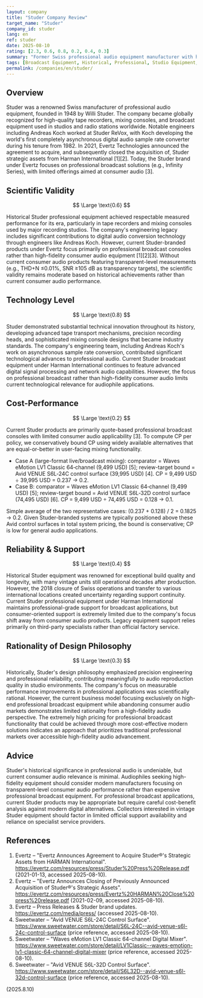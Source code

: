 ```yaml
---
layout: company
title: "Studer Company Review"
target_name: "Studer"
company_id: studer
lang: en
ref: studer
date: 2025-08-10
rating: [2.3, 0.6, 0.8, 0.2, 0.4, 0.3]
summary: "Former Swiss professional audio equipment manufacturer with historical significance but limited current consumer audio presence"
tags: [Broadcast Equipment, Historical, Professional, Studio Equipment, Swiss]
permalink: /companies/en/studer/
---
```

## Overview

Studer was a renowned Swiss manufacturer of professional audio equipment, founded in 1948 by Willi Studer. The company became globally recognized for high-quality tape recorders, mixing consoles, and broadcast equipment used in studios and radio stations worldwide. Notable engineers including Andreas Koch worked at Studer ReVox, with Koch developing the world's first completely asynchronous digital audio sample rate converter during his tenure from 1982. In 2021, Evertz Technologies announced the agreement to acquire, and subsequently closed the acquisition of, Studer strategic assets from Harman International [1][2]. Today, the Studer brand under Evertz focuses on professional broadcast solutions (e.g., Infinity Series), with limited offerings aimed at consumer audio [3].

## Scientific Validity

$$ \Large \text{0.6} $$

Historical Studer professional equipment achieved respectable measured performance for its era, particularly in tape recorders and mixing consoles used by major recording studios. The company's engineering legacy includes significant contributions to digital audio conversion technology through engineers like Andreas Koch. However, current Studer-branded products under Evertz focus primarily on professional broadcast consoles rather than high-fidelity consumer audio equipment [1][2][3]. Without current consumer audio products featuring transparent-level measurements (e.g., THD+N ≤0.01%, SNR ≥105 dB as transparency targets), the scientific validity remains moderate based on historical achievements rather than current consumer audio performance.

## Technology Level

$$ \Large \text{0.8} $$

Studer demonstrated substantial technical innovation throughout its history, developing advanced tape transport mechanisms, precision recording heads, and sophisticated mixing console designs that became industry standards. The company's engineering team, including Andreas Koch's work on asynchronous sample rate conversion, contributed significant technological advances to professional audio. Current Studer broadcast equipment under Harman International continues to feature advanced digital signal processing and network audio capabilities. However, the focus on professional broadcast rather than high-fidelity consumer audio limits current technological relevance for audiophile applications.

## Cost-Performance

$$ \Large \text{0.2} $$

Current Studer products are primarily quote-based professional broadcast consoles with limited consumer audio applicability [3]. To compute CP per policy, we conservatively bound CP using widely available alternatives that are equal-or-better in user-facing mixing functionality.

- Case A (large-format live/broadcast mixing): comparator = Waves eMotion LV1 Classic 64‑channel (9,499 USD) [5]; review-target bound = Avid VENUE S6L‑24C control surface (39,995 USD) [4]. CP = 9,499 USD ÷ 39,995 USD = 0.237 → 0.2.
- Case B: comparator = Waves eMotion LV1 Classic 64‑channel (9,499 USD) [5]; review-target bound = Avid VENUE S6L‑32D control surface (74,495 USD) [6]. CP = 9,499 USD ÷ 74,495 USD = 0.128 → 0.1.

Simple average of the two representative cases: (0.237 + 0.128) / 2 = 0.1825 → 0.2. Given Studer-branded systems are typically positioned above these Avid control surfaces in total system pricing, the bound is conservative; CP is low for general audio applications.

## Reliability & Support

$$ \Large \text{0.4} $$

Historical Studer equipment was renowned for exceptional build quality and longevity, with many vintage units still operational decades after production. However, the 2018 closure of Swiss operations and transfer to various international locations created uncertainty regarding support continuity. Current Studer professional equipment under Harman International maintains professional-grade support for broadcast applications, but consumer-oriented support is extremely limited due to the company's focus shift away from consumer audio products. Legacy equipment support relies primarily on third-party specialists rather than official factory service.

## Rationality of Design Philosophy

$$ \Large \text{0.3} $$

Historically, Studer's design philosophy emphasized precision engineering and professional reliability, contributing meaningfully to audio reproduction quality in studio environments. The company's focus on measurable performance improvements in professional applications was scientifically rational. However, the current business model focusing exclusively on high-end professional broadcast equipment while abandoning consumer audio markets demonstrates limited rationality from a high-fidelity audio perspective. The extremely high pricing for professional broadcast functionality that could be achieved through more cost-effective modern solutions indicates an approach that prioritizes traditional professional markets over accessible high-fidelity audio advancement.

## Advice

Studer's historical significance in professional audio is undeniable, but current consumer audio relevance is minimal. Audiophiles seeking high-fidelity equipment should consider modern manufacturers focusing on transparent-level consumer audio performance rather than expensive professional broadcast equipment. For professional broadcast applications, current Studer products may be appropriate but require careful cost-benefit analysis against modern digital alternatives. Collectors interested in vintage Studer equipment should factor in limited official support availability and reliance on specialist service providers.

## References

1. Evertz – "Evertz Announces Agreement to Acquire Studer®'s Strategic Assets from HARMAN International". https://evertz.com/resources/press/Studer%20Press%20Release.pdf (2021-01-13, accessed 2025-08-10).
2. Evertz – "Evertz Announces Closing of Previously Announced Acquisition of Studer®'s Strategic Assets". https://evertz.com/resources/press/Evertz%20HARMAN%20Close%20press%20release.pdf (2021-02-09, accessed 2025-08-10).
3. Evertz – Press Releases & Studer brand updates. https://evertz.com/media/press/ (accessed 2025-08-10).
4. Sweetwater – "Avid VENUE S6L-24C Control Surface". https://www.sweetwater.com/store/detail/S6L-24C--avid-venue-s6l-24c-control-surface (price reference, accessed 2025-08-10).
5. Sweetwater – "Waves eMotion LV1 Classic 64-channel Digital Mixer". https://www.sweetwater.com/store/detail/LV1Classic--waves-emotion-lv1-classic-64-channel-digital-mixer (price reference, accessed 2025-08-10).
6. Sweetwater – "Avid VENUE S6L-32D Control Surface". https://www.sweetwater.com/store/detail/S6L32D--avid-venue-s6l-32d-control-surface (price reference, accessed 2025-08-10).

(2025.8.10)